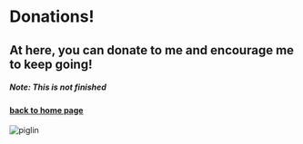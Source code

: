 # Donations!
## At here, you can donate to me and encourage me to keep going!
##### Note: This is not finished
#### [back to home page](https://henrypersonalweb.github.io/home)

![piglin](https://henrypersonalweb.github.io/piglin.gif)
